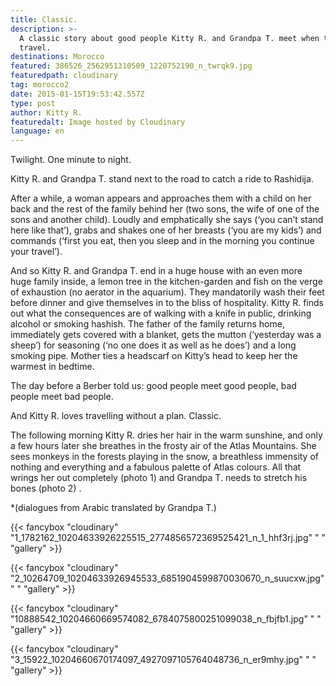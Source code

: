```yaml
---
title: Classic.
description: >-
  A classic story about good people Kitty R. and Grandpa T. meet when they
  travel.
destinations: Morocco
featured: 386526_2562951310509_1220752190_n_twrqk9.jpg
featuredpath: cloudinary
tag: morocco2
date: 2015-01-15T19:53:42.557Z
type: post
author: Kitty R.
featuredalt: Image hosted by Cloudinary
language: en
---
```

Twilight. One minute to night.

Kitty R. and Grandpa T. stand next to the road to catch a ride to Rashidija.

After a while, a woman appears and approaches them with a child on her back and the rest of the family behind her (two sons, the wife of one of the sons and another child). Loudly and emphatically she says (‘you can’t stand here like that’), grabs and shakes one of her breasts (‘you are my kids’) and commands (‘first you eat, then you sleep and in the morning you continue your travel’).

And so Kitty R. and Grandpa T. end in a huge house with an even more huge family inside, a lemon tree in the kitchen-garden and fish on the verge of exhaustion (no aerator in the aquarium). They mandatorily wash their feet before dinner and give themselves in to the bliss of hospitality. Kitty R. finds out what the consequences are of walking with a knife in public, drinking alcohol or smoking hashish. The father of the family returns home, immediately gets covered with a blanket, gets the mutton (‘yesterday was a sheep’) for seasoning (‘no one does it as well as he does’) and a long smoking pipe. Mother ties a headscarf on Kitty’s head to keep her the warmest in bedtime.  

 The day before a Berber told us: good people meet good people, bad people meet bad people.

And Kitty R. loves travelling without a plan. Classic.

 The following morning Kitty R. dries her hair in the warm sunshine, and only a few hours later she breathes in the frosty air of the Atlas Mountains. She sees monkeys in the forests playing in the snow, a breathless immensity of nothing and everything and a fabulous palette of Atlas colours. All that wrings her out completely (photo 1) and Grandpa T. needs to stretch his bones (photo 2)
.

\*(dialogues from Arabic translated by Grandpa T.)

{{< fancybox "cloudinary" "1_1782162_10204633926225515_2774856572369525421_n_1_hhf3rj.jpg" " " "gallery" >}}

{{< fancybox "cloudinary" "2_10264709_10204633926945533_6851904599870030670_n_suucxw.jpg" " " "gallery" >}}

{{< fancybox "cloudinary" "10888542_10204660669574082_6784075800251099038_n_fbjfb1.jpg" " " "gallery" >}}

{{< fancybox "cloudinary" "3_15922_10204660670174097_4927097105764048736_n_er9mhy.jpg" " " "gallery" >}}

